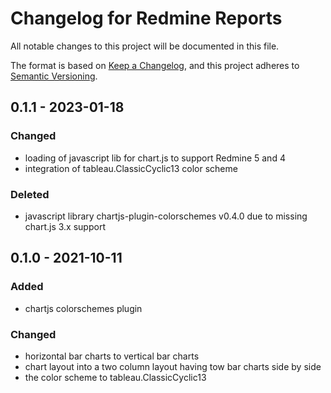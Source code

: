 # Changelog for Redmine Reports

All notable changes to this project will be documented in this file.

The format is based on [Keep a Changelog](https://keepachangelog.com/en/1.0.0/),
and this project adheres to [Semantic Versioning](https://semver.org/spec/v2.0.0.html).

## 0.1.1 - 2023-01-18

### Changed

* loading of javascript lib for chart.js to support Redmine 5 and 4
* integration of tableau.ClassicCyclic13 color scheme

### Deleted

* javascript library chartjs-plugin-colorschemes v0.4.0 due to missing
  chart.js 3.x support

## 0.1.0 - 2021-10-11

### Added

* chartjs colorschemes plugin

### Changed

* horizontal bar charts to vertical bar charts
* chart layout into a two column layout having tow bar charts side by side
* the color scheme to tableau.ClassicCyclic13
